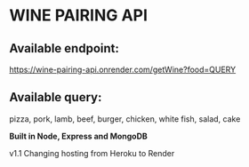 # WINE PAIRING API

## Available endpoint:

https://wine-pairing-api.onrender.com/getWine?food=QUERY

## Available query:

pizza, pork, lamb, beef, burger, chicken, white fish, salad, cake

**Built in Node, Express and MongoDB**

v1.1
Changing hosting from Heroku to Render
